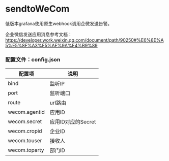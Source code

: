 # sendtoWeCom
低版本grafana使用原生webhook调用企微发送告警。

企业微信发送应用消息参考文档：https://developer.work.weixin.qq.com/document/path/90250#%E6%8E%A5%E5%8F%A3%E5%AE%9A%E4%B9%89



### 配置文件：config.json

| 配置项        | 说明               |
| ------------- | ------------------ |
| bind          | 监听IP             |
| port          | 监听端口           |
| route         | url路由            |
| wecom.agentid | 应用ID             |
| wecom.secret  | 应用ID对应的Secret |
| wecom.cropid  | 企业ID             |
| wecom.touser  | 接收人             |
| wecom.toparty | 部门ID             |

